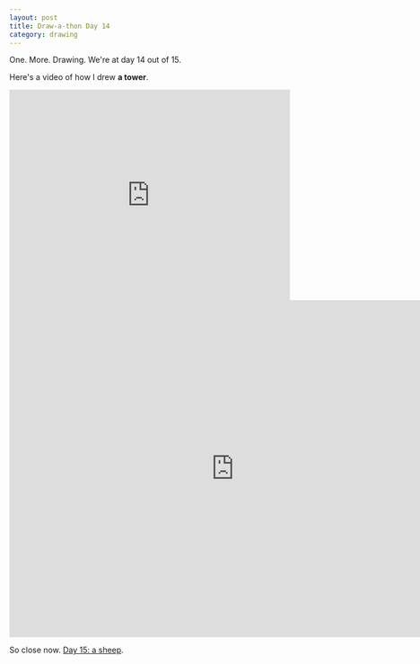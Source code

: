 ```yaml
---
layout: post
title: Draw-a-thon Day 14
category: drawing
---
```


One. More. Drawing. We're at day 14 out of 15.

Here's a video of how I drew **a tower**.

<iframe src="https://player.vimeo.com/video/123356919" width="500" height="375" frameborder="0" webkitallowfullscreen mozallowfullscreen allowfullscreen class="show-on-mobile"></iframe>

<iframe src="https://player.vimeo.com/video/123356919" width="800" height="600" frameborder="0" webkitallowfullscreen mozallowfullscreen allowfullscreen class="show-on-phablet"></iframe>

So close now. <a href="/twitter-drawathon">Day 15: a sheep</a>.
